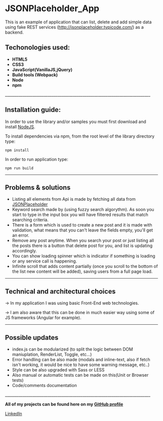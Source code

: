 # JSONPlaceholder_App

This is an example of application that can list, delete and add simple data using fake REST services (http://jsonplaceholder.typicode.com/) as a backend.

<h2>Techonologies used:</h2>

<b><ul>
<li>HTML5</li>
<li>CSS3</li>
<li>JavaScript(VanillaJS,jQuery)</li>
<li>Build tools (Webpack)</li>
<li>Node</li>
<li>npm</li></ul></b>
___________________________________________________________________________

<h2>Installation guide:</h2>

<p>In order to use the library and/or samples you must first download and install <a href="https://nodejs.org/en/">NodeJS</a>.</p>

<p>To install dependencies via npm, from the root level of the library directory type:</p>

<pre><code>npm install</code></pre>


<p>In order to run application type:</p>

<pre><code>npm run build</code></pre>

___________________________________________________________________________


<h2>Problems & solutions</h2>


<ul>
<li>Listing all elements from Api is made by fetching all data from <a href="http://jsonplaceholder.typicode.com/">JSONPlaceholder</a></li>

<li>Keyword search made by (using fuzzy search algorythm). As soon you start to type in the input box you will have filtered results that match searching criteria. </li>

<li>There is a form which is used to create a new post and it is made with validation, what means that you can't leave the fields empty, you'll get an error.</li>

<li>Remove any post anytime. When you search your post or just listing all the posts there is a button that delete post for you, and list is updating accordingly.</li>

<li>You can show loading spinner which is indicator if something is loading or any service call is happening.</li>

<li>Infinite scroll that adds content partially (once you scroll to the bottom of the list new content will be added), saving users from a full page load. </li></ul>

___________________________________________________________________________

<h2>Technical and architectural choices</h2>

-> In my application I was using basic Front-End web technologies.

-> I am also aware that this can be done in much easier way using some of JS frameworks (Angular for example).

___________________________________________________________________________


<h2>Possible updates</h2>
<ul>
<li>index.js can be modularized (to split the logic between DOM maniuplation, RenderList, Toggle, etc...)</li>

<li>Error handling can be also made (modals and inline-text, also if fetch isn't working, it would be nice to have some warning message, etc..)</li>

<li>Style can be also upgraded with Sass or LESS</li>

<li>Also manual or automatic tests can be made on this(Unit or Browser tests)</li>

<li>Code/comments documentation</li>
</ul>
___________________________________________________________________________


<b>All of my projects can be found here on my <a href="https://github.com/crypt096?tab=repositories">GitHub profile</a></b>

<a href="https://www.linkedin.com/in/acvjetan/">LinkedIn</a>





